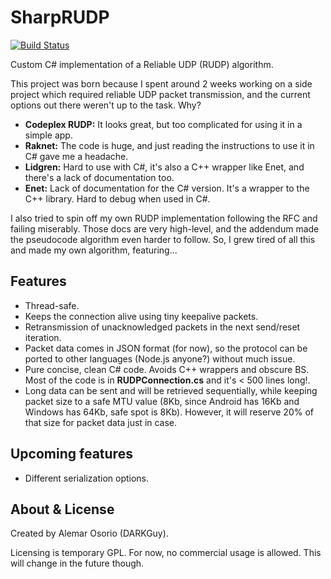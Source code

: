 # SharpRUDP

[![Build Status](https://travis-ci.org/darkguy2008/SharpRUDP.svg?branch=master)](https://travis-ci.org/darkguy2008/SharpRUDP)

Custom C# implementation of a Reliable UDP (RUDP) algorithm.

This project was born because I spent around 2 weeks working on a side project which required reliable UDP packet transmission, and the current options out there weren't up to the task. Why?

- **Codeplex RUDP:** It looks great, but too complicated for using it in a simple app.
- **Raknet:** The code is huge, and just reading the instructions to use it in C# gave me a headache.
- **Lidgren:** Hard to use with C#, it's also a C++ wrapper like Enet, and there's a lack of documentation too.
- **Enet:** Lack of documentation for the C# version. It's a wrapper to the C++ library. Hard to debug when used in C#.

I also tried to spin off my own RUDP implementation following the RFC and failing miserably. Those docs are very high-level, and the addendum made the pseudocode algorithm even harder to follow. So, I grew tired of all this and made my own algorithm, featuring...

## Features

- Thread-safe.
- Keeps the connection alive using tiny keepalive packets.
- Retransmission of unacknowledged packets in the next send/reset iteration.
- Packet data comes in JSON format (for now), so the protocol can be ported to other languages (Node.js anyone?) without much issue.
- Pure concise, clean C# code. Avoids C++ wrappers and obscure BS. Most of the code is in **RUDPConnection.cs** and it's < 500 lines long!.
- Long data can be sent and will be retrieved sequentially, while keeping packet size to a safe MTU value (8Kb, since Android has 16Kb and Windows has 64Kb, safe spot is 8Kb). However, it will reserve 20% of that size for packet data just in case.

## Upcoming features

- Different serialization options.

## About & License

Created by Alemar Osorio (DARKGuy).

Licensing is temporary GPL. For now, no commercial usage is allowed. This will change in the future though.
